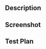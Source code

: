 ## Description

<!-- Write and explain of the changes introduced by this PR for the reviewers to fully understand -->

## Screenshot

<!-- Provide a screenshot or gif of the change to demonstrate it -->

## Test Plan

<!-- Explain what you tested and why -->
